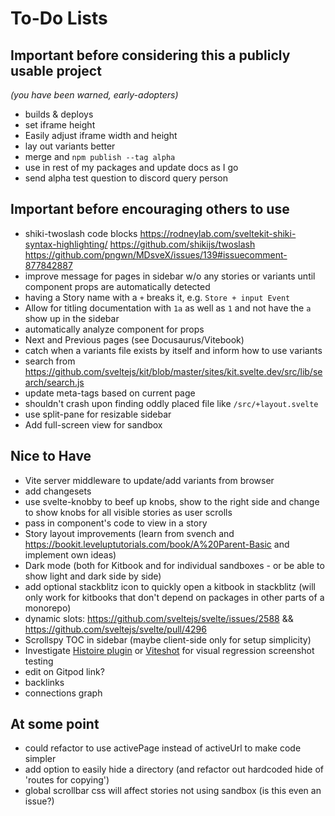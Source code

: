 # To-Do Lists

## Important before considering this a publicly usable project
*(you have been warned, early-adopters)*

- builds & deploys
- set iframe height
- Easily adjust iframe width and height
- lay out variants better
- merge and `npm publish --tag alpha`
- use in rest of my packages and update docs as I go
- send alpha test question to discord query person

## Important before encouraging others to use
- shiki-twoslash code blocks https://rodneylab.com/sveltekit-shiki-syntax-highlighting/ https://github.com/shikijs/twoslash https://github.com/pngwn/MDsveX/issues/139#issuecomment-877842887
- improve message for pages in sidebar w/o any stories or variants until component props are automatically detected
- having a Story name with a `+` breaks it, e.g. `Store + input Event`
- Allow for titling documentation with `1a` as well as `1` and not have the `a` show up in the sidebar
- automatically analyze component for props
- Next and Previous pages (see Docusaurus/Vitebook)
- catch when a variants file exists by itself and inform how to use variants
- search from https://github.com/sveltejs/kit/blob/master/sites/kit.svelte.dev/src/lib/search/search.js
- update meta-tags based on current page
- shouldn't crash upon finding oddly placed file like `/src/+layout.svelte`
- use split-pane for resizable sidebar
- Add full-screen view for sandbox

## Nice to Have
- Vite server middleware to update/add variants from browser
- add changesets
- use svelte-knobby to beef up knobs, show to the right side and change to show knobs for all visible stories as user scrolls
- pass in component's code to view in a story
- Story layout improvements (learn from svench and https://bookit.leveluptutorials.com/book/A%20Parent-Basic and implement own ideas)
- Dark mode (both for Kitbook and for individual sandboxes - or be able to show light and dark side by side)
- add optional stackblitz icon to quickly open a kitbook in stackblitz (will only work for kitbooks that don't depend on packages in other parts of a monorepo) 
- dynamic slots: https://github.com/sveltejs/svelte/issues/2588 && https://github.com/sveltejs/svelte/pull/4296
- Scrollspy TOC in sidebar (maybe client-side only for setup simplicity)
- Investigate [Histoire plugin](https://github.com/histoire-dev/histoire/tree/main/packages/histoire-plugin-screenshot) or [Viteshot](https://viteshot.com/) for visual regression screenshot testing
- edit on Gitpod link?
- backlinks
- connections graph

## At some point
- could refactor to use activePage instead of activeUrl to make code simpler
- add option to easily hide a directory (and refactor out hardcoded hide of 'routes for copying')
- global scrollbar css will affect stories not using sandbox (is this even an issue?)
